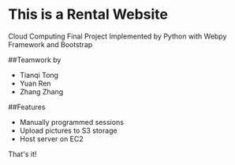 # This is a Rental Website

Cloud Computing Final Project 
Implemented by Python with Webpy Framework and Bootstrap

##Teamwork by

- Tianqi Tong
- Yuan Ren
- Zhang Zhang

##Features

- Manually programmed sessions
- Upload pictures to S3 storage
- Host server on EC2

That's it!